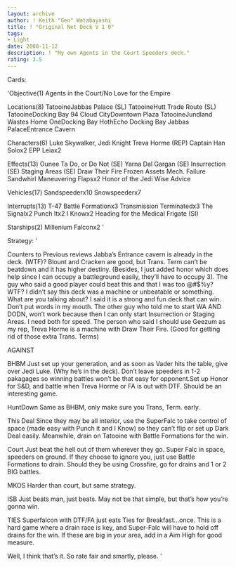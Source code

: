 ```yaml
---
layout: archive
author: ! Keith "Gen" Watabayashi
title: ! "Original Net Deck V 1 0"
tags:
- Light
date: 2000-11-12
description: ! "My own Agents in the Court Speeders deck."
rating: 3.5
---
```

Cards: 

'Objective(1)
Agents in the Court/No Love for the Empire

Locations(8)
TatooineJabbas Palace (SL)
TatooineHutt Trade Route (SL)
TatooineDocking Bay 94
Cloud CityDowntown Plaza
TatooineJundland Wastes
Home OneDocking Bay
HothEcho Docking Bay
Jabbas PalaceEntrance Cavern

Characters(6)
Luke Skywalker, Jedi Knight
Treva Horme (REP)
Captain Han Solox2
EPP Leiax2

Effects(13)
Ounee Ta
Do, or Do Not (SE)
Yarna Dal Gargan (SE)
Insurrection (SE)
Staging Areas (SE)
Draw Their Fire
Frozen Assets
Mech. Failure
Sandwhirl
Maneuvering Flapsx2
Honor of the Jedi
Wise Advice

Vehicles(17)
Sandspeederx10
Snowspeederx7

Interrupts(13)
T-47 Battle Formationx3
Transmission Terminatedx3
The Signalx2
Punch Itx2
I Knowx2
Heading for the Medical Frigate (SI)

Starships(2)
Millenium Falconx2
'

Strategy: '

Counters to Previous reviews
Jabba’s Entrance cavern is already in the deck. (WTF)?
Blount and Cracken are good, but Trans. Term can’t be beatdown and it has higher destiny. (Besides, I just added honor which does help since I can occupy a battleground easily, they’ll have to occupy 3).
The guy who said a good player could beat this and that I was too @#$%y? WTF? I didn’t say this deck was a machine or unbeatable or something. What are you talking about? I said it is a strong and fun deck that can win. Don’t put words in my mouth.
The other guy who told me to start WA AND DODN, won’t work because then I can only start Insurrection or Staging Areas. I need both for speed.
The person who said I should use Geezum as my rep, Treva Horme is a machine with Draw Their Fire. (Good for getting rid of those extra Trans. Terms)

AGAINST

BHBM Just set up your generation, and as soon as Vader hits the table, give over Jedi Luke. (Why he’s in the deck). Don’t leave speeders in 1-2 pakagages so winning battles won’t be that easy for opponent.Set up Honor for S&D, and battle when Treva Horme or FA is out with DTF. Should be an interesting game.

HuntDown Same as BHBM, only make sure you Trans, Term. early.

This Deal Since they may be all interior, use the SuperFalc to take control of space (made easy with Punch it and I Know) so they can’t flip or set up Dark Deal easily. Meanwhile, drain on Tatooine with Battle Formations for the win.

Court Just beat the hell out of them wherever they go. Super Falc in space, speeders on ground. If they choose to ignore you, just use Battle Formations to drain. Should they be using Crossfire, go for drains and 1 or 2 BIG battles.

MKOS Harder than court, but same strategy.

ISB Just beats man, just beats. May not be that simple, but  that’s how you’re gonna win.

TIES Superfalcon with DTF/FA just eats Ties for Breakfast...once. This is a hard game where a drain race is key, and Super-Falc will have to hold off drains for the win. If these are big in your area, add in a Aim High for good measure.

Well, I think that’s it. So rate fair and smartly, please. '